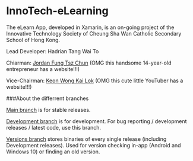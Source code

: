 # InnoTech-eLearning
The eLearn App, developed in Xamarin, is an on-going project of the Innovative Technology Society of Cheung Sha Wan Catholic Secondary School of Hong Kong.

Lead Developer: Hadrian Tang Wai To

Chiarman: [Jordan Fung Tsz Chun](http://www.jordanfung.com)
(OMG this handsome 14-year-old entrepreneur has a website!!!)

Vice-Chairman: [Keon Wong Kai Lok](http://designheaven8.wixsite.com/lego-mania-official)
(OMG this cute little YouTuber has a website!!!)

###About the differrent branches

[Main branch](https://github.com/happypig375/innotech-elearning/tree/master) is for stable releases.

[Development branch](https://github.com/happypig375/innotech-elearning/tree/Development) is for development.
For bug reporting / development releases / latest code, use this branch.

[Versions branch](https://github.com/happypig375/innotech-elearning/tree/Versions) stores binaries of every single release (including Development releases).
Used for version checking in-app (Android and Windows 10) or finding an old version.
